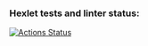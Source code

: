 ### Hexlet tests and linter status:
[![Actions Status](https://github.com/RedBeduin/qa-engineer-project-85/actions/workflows/hexlet-check.yml/badge.svg)](https://github.com/RedBeduin/qa-engineer-project-85/actions)